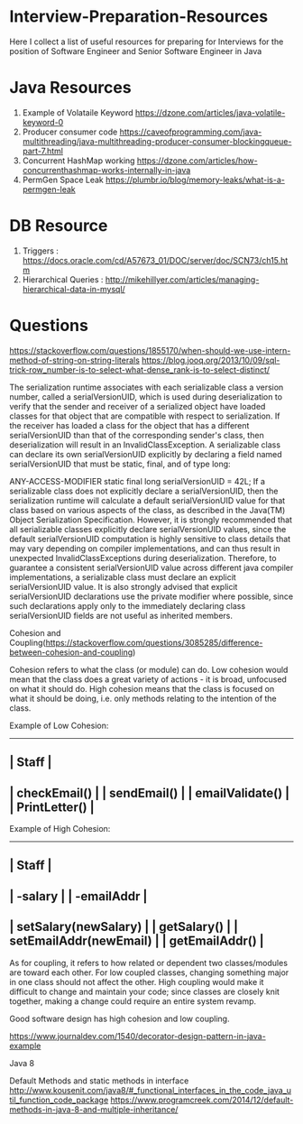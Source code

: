 # Interview-Preparation-Resources
Here I collect a list of useful resources for preparing for Interviews for the position of Software Engineer and Senior Software Engineer in Java

# Java Resources
 1) Example of Volataile Keyword https://dzone.com/articles/java-volatile-keyword-0
 2) Producer consumer code https://caveofprogramming.com/java-multithreading/java-multithreading-producer-consumer-blockingqueue-part-7.html
 3) Concurrent HashMap working https://dzone.com/articles/how-concurrenthashmap-works-internally-in-java
 4) PermGen Space Leak https://plumbr.io/blog/memory-leaks/what-is-a-permgen-leak

# DB Resource 
1) Triggers : https://docs.oracle.com/cd/A57673_01/DOC/server/doc/SCN73/ch15.htm
2) Hierarchical Queries : http://mikehillyer.com/articles/managing-hierarchical-data-in-mysql/
# Questions 
https://stackoverflow.com/questions/1855170/when-should-we-use-intern-method-of-string-on-string-literals
https://blog.jooq.org/2013/10/09/sql-trick-row_number-is-to-select-what-dense_rank-is-to-select-distinct/

The serialization runtime associates with each serializable class a version number, called a serialVersionUID, which is used during deserialization to verify that the sender and receiver of a serialized object have loaded classes for that object that are compatible with respect to serialization. If the receiver has loaded a class for the object that has a different serialVersionUID than that of the corresponding sender's class, then deserialization will result in an  InvalidClassException. A serializable class can declare its own serialVersionUID explicitly by declaring a field named serialVersionUID that must be static, final, and of type long:

ANY-ACCESS-MODIFIER static final long serialVersionUID = 42L;
If a serializable class does not explicitly declare a serialVersionUID, then the serialization runtime will calculate a default serialVersionUID value for that class based on various aspects of the class, as described in the Java(TM) Object Serialization Specification. However, it is strongly recommended that all serializable classes explicitly declare serialVersionUID values, since the default serialVersionUID computation is highly sensitive to class details that may vary depending on compiler implementations, and can thus result in unexpected InvalidClassExceptions during deserialization. Therefore, to guarantee a consistent serialVersionUID value across different java compiler implementations, a serializable class must declare an explicit serialVersionUID value. It is also strongly advised that explicit serialVersionUID declarations use the private modifier where possible, since such declarations apply only to the immediately declaring class serialVersionUID fields are not useful as inherited members.

Cohesion and Coupling(https://stackoverflow.com/questions/3085285/difference-between-cohesion-and-coupling)

Cohesion refers to what the class (or module) can do. Low cohesion would mean that the class does a great variety of actions - it is broad, unfocused on what it should do. High cohesion means that the class is focused on what it should be doing, i.e. only methods relating to the intention of the class.

Example of Low Cohesion:

-------------------
| Staff           |
-------------------
| checkEmail()    |
| sendEmail()     |
| emailValidate() |
| PrintLetter()   |
-------------------
Example of High Cohesion:

----------------------------
| Staff                   |
----------------------------
| -salary                 |
| -emailAddr              |
----------------------------
| setSalary(newSalary)    |
| getSalary()             |
| setEmailAddr(newEmail)  |
| getEmailAddr()          |
----------------------------
As for coupling, it refers to how related or dependent two classes/modules are toward each other. For low coupled classes, changing something major in one class should not affect the other. High coupling would make it difficult to change and maintain your code; since classes are closely knit together, making a change could require an entire system revamp.

Good software design has high cohesion and low coupling.


https://www.journaldev.com/1540/decorator-design-pattern-in-java-example

Java 8 

Default Methods and static methods in interface
http://www.kousenit.com/java8/#_functional_interfaces_in_the_code_java_util_function_code_package
https://www.programcreek.com/2014/12/default-methods-in-java-8-and-multiple-inheritance/
